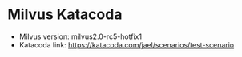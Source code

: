 # Milvus Katacoda
- Milvus version: milvus2.0-rc5-hotfix1
- Katacoda link: https://katacoda.com/jael/scenarios/test-scenario
